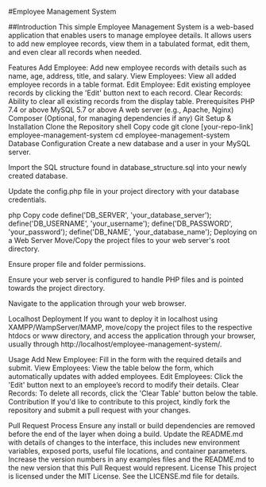 
#Employee Management System

##Introduction
This simple Employee Management System is a web-based application that enables users to manage employee details. It allows users to add new employee records, view them in a tabulated format, edit them, and even clear all records when needed.

Features
Add Employee: Add new employee records with details such as name, age, address, title, and salary.
View Employees: View all added employee records in a table format.
Edit Employee: Edit existing employee records by clicking the 'Edit' button next to each record.
Clear Records: Ability to clear all existing records from the display table.
Prerequisites
PHP 7.4 or above
MySQL 5.7 or above
A web server (e.g., Apache, Nginx)
Composer (Optional, for managing dependencies if any)
Git
Setup & Installation
Clone the Repository
shell
Copy code
git clone [your-repo-link] employee-management-system
cd employee-management-system
Database Configuration
Create a new database and a user in your MySQL server.

Import the SQL structure found in database_structure.sql into your newly created database.

Update the config.php file in your project directory with your database credentials.

php
Copy code
define('DB_SERVER', 'your_database_server');
define('DB_USERNAME', 'your_username');
define('DB_PASSWORD', 'your_password');
define('DB_NAME', 'your_database_name');
Deploying on a Web Server
Move/Copy the project files to your web server's root directory.

Ensure proper file and folder permissions.

Ensure your web server is configured to handle PHP files and is pointed towards the project directory.

Navigate to the application through your web browser.

Localhost Deployment
If you want to deploy it in localhost using XAMPP/WampServer/MAMP, move/copy the project files to the respective htdocs or www directory, and access the application through your browser, usually through http://localhost/employee-management-system/.

Usage
Add New Employee: Fill in the form with the required details and submit.
View Employees: View the table below the form, which automatically updates with added employees.
Edit Employees: Click the 'Edit' button next to an employee’s record to modify their details.
Clear Records: To delete all records, click the 'Clear Table' button below the table.
Contribution
If you'd like to contribute to this project, kindly fork the repository and submit a pull request with your changes.

Pull Request Process
Ensure any install or build dependencies are removed before the end of the layer when doing a build.
Update the README.md with details of changes to the interface, this includes new environment variables, exposed ports, useful file locations, and container parameters.
Increase the version numbers in any examples files and the README.md to the new version that this Pull Request would represent.
License
This project is licensed under the MIT License. See the LICENSE.md file for details.
